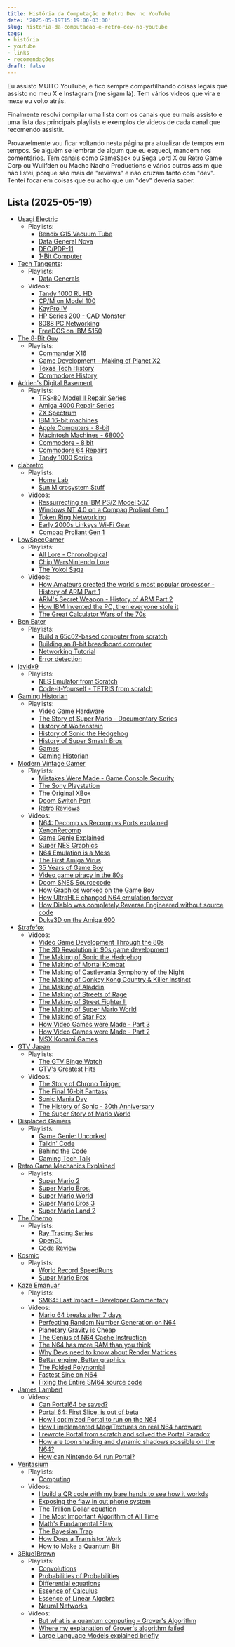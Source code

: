 ```yaml
---
title: História da Computação e Retro Dev no YouTube
date: '2025-05-19T15:19:00-03:00'
slug: historia-da-computacao-e-retro-dev-no-youtube
tags:
- história
- youtube
- links
- recomendações
draft: false
---
```




Eu assisto MUITO YouTube, e fico sempre compartilhando coisas legais que assisto no meu X e Instagram (me sigam lá). Tem vários videos que vira e mexe eu volto atrás.

Finalmente resolvi compilar uma lista com os canais que eu mais assisto e uma lista das principais playlists e exemplos de videos de cada canal que recomendo assistir.

Provavelmente vou ficar voltando nesta página pra atualizar de tempos em tempos. Se alguém se lembrar de algum que eu esqueci, mandem nos comentários. Tem canais como GameSack ou Sega Lord X ou Retro Game Corp ou Wullfden ou Macho Nacho Productions e vários outros assim que não listei, porque são mais de "reviews" e não cruzam tanto com "dev". Tentei focar em coisas que eu acho que um "dev" deveria saber.

## Lista (2025-05-19)

* [Usagi Electric](https://www.youtube.com/@UsagiElectric)
	* Playlists:
		* [Bendix G15 Vacuum Tube](https://www.youtube.com/watch?v=-RGp-bsYf34&list=PLnw98JPyObn3QSIwUz5Iv6NA1x-uGFqAa&pp=0gcJCV8EOCosWNin)
		* [Data General Nova](https://www.youtube.com/watch?v=EbWcgepRmY4&list=PLnw98JPyObn2PqgY1mfzXOtnUXlsXSMch)
		* [DEC/PDP-11](https://www.youtube.com/watch?v=SB95dlrS5kU&list=PLnw98JPyObn2Kj-rqrKqEB5xmS_uOV40f)
		* [1-Bit Computer](https://www.youtube.com/watch?v=oPA8dHtf_6M&list=PLnw98JPyObn1GUapiXLlGm8RrpQF-J_c1)
* [Tech Tangents](https://www.youtube.com/@TechTangents):
	* Playlists:
		* [Data Generals](https://www.youtube.com/watch?v=mBssIIRGkOw&list=PLJVwF78cppBgwAHYKMffuhs0jblPHCyvL)
	* Videos:
		* [Tandy 1000 RL HD](https://www.youtube.com/watch?v=apFLq3-fpL4)
		* [CP/M on Model 100](https://www.youtube.com/watch?v=Oa6QPHD6qzw&t=278s)
		* [KayPro IV](https://www.youtube.com/watch?v=dqPSVG7zbs4)
		* [HP Series 200 - CAD Monster](https://www.youtube.com/watch?v=vCU4xbHFb58)
		* [8088 PC Networking](https://www.youtube.com/watch?v=5WB9d1JM8oo)
		* [FreeDOS on IBM 5150](https://www.youtube.com/watch?v=EOVLlMQs9f8)
* [The 8-Bit Guy](https://www.youtube.com/@The8BitGuy)
	* Playlists:
		* [Commander X16](https://www.youtube.com/watch?v=ayh0qebfD2g&list=PLfABUWdDse7bKGFshxR0itdHBhjUj86SX)
		* [Game Development - Making of Planet X2](https://www.youtube.com/watch?v=NB_VBl7ut9Y&list=PLfABUWdDse7Z8wmD0bbL0P5upEE1VjMJM)
		* [Texas Tech History](https://www.youtube.com/watch?v=mXSdikcUuo0&list=PLfABUWdDse7aKLE00YObaVvP1jSH0YqIE)
		* [Commodore History](https://www.youtube.com/watch?v=eP9y_7it3ZM&list=PLfABUWdDse7Y6LLPlfsHKcvBCgqaudzVY)
* [Adrien's Digital Basement](https://www.youtube.com/@adriansdigitalbasement)
	* Playlists:
		* [TRS-80 Model II Repair Series](https://www.youtube.com/watch?v=x8DfSg7oMWg&list=PL4tFqFVNf5LSckPX988MBvVzKv96eP0es)
		* [Amiga 4000 Repair Series](https://www.youtube.com/watch?v=gkCDdSdSNu0&list=PL4tFqFVNf5LRvKP94x7VOfdXXQHRt_8BR)
		* [ZX Spectrum](https://www.youtube.com/watch?v=RMG_StQ67kA&list=PL4tFqFVNf5LQeof2oTPFGxZx0SpvICpSv)
		* [IBM 16-bit machines](https://www.youtube.com/watch?v=_CNruhSYC2E&list=PL4tFqFVNf5LRf-gcl5Lyhl2UxbmrGmZCT)
		* [Apple Computers - 8-bit](https://www.youtube.com/watch?v=5qMP6A_U75E&list=PL4tFqFVNf5LT6X3sMRfbRWuTVE5NuEmKj&pp=0gcJCV8EOCosWNin)
		* [Macintosh Machines - 68000](https://www.youtube.com/watch?v=H9dxJ7uNXOA&list=PL4tFqFVNf5LRxSdlzuH2MWOZ_5PltbpLv)
		* [Commodore - 8 bit](https://www.youtube.com/watch?v=0MP93YbINyI&list=PL4tFqFVNf5LRZKtduWSpZjZpJS6mxZx7I)
		* [Commodore 64 Repairs](https://www.youtube.com/watch?v=0MP93YbINyI&list=PL4tFqFVNf5LR9SvTg1P8r3EPL657qJFsx)
		* [Tandy 1000 Series](https://www.youtube.com/watch?v=QJRXMYmie7I&list=PL4tFqFVNf5LTPlF7iF_pMl5WiiOsSFMf4)
* [clabretro](https://www.youtube.com/@clabretro)
	* Playlists:
		* [Home Lab](https://www.youtube.com/watch?v=77rVvJBLRhQ&list=PLjeznAUfx0Odrk8qOQJ-_a3xry4PhIxOh)
		* [Sun Microsystem Stuff](https://www.youtube.com/watch?v=pXuqASXGvgM&list=PLjeznAUfx0OfCseO3gKOvEjw3oHgHLRlK)
	* Videos:
		* [Ressurrecting an IBM PS/2 Model 50Z](https://www.youtube.com/watch?v=PBvDRJ_rU5w)
		* [Windows NT 4.0 on a Compaq Proliant Gen 1](https://www.youtube.com/watch?v=7-ISDVFIVgw)
		* [Token Ring Networking](https://www.youtube.com/watch?v=4UWibKEjyY8&t=10s)
		* [Early 2000s Linksys Wi-Fi Gear](https://www.youtube.com/watch?v=LvLPz72IvAM)
		* [Compaq Proliant Gen 1](https://www.youtube.com/watch?v=gyyhqHBmKg4)
* [LowSpecGamer](https://www.youtube.com/@LowSpecGamer)
	* Playlists:
		* [All Lore - Chronological](https://www.youtube.com/watch?v=lP2ZBp9O0mk&list=PLp-6MMWURCz3x92-dpEsRLEGL3uHToVDR)
		* [Chip Wars](https://www.youtube.com/watch?v=lP2ZBp9O0mk&list=PLp-6MMWURCz1bo3T4vmyNUVl3FefnF7CC)[Nintendo Lore](https://www.youtube.com/watch?v=OBlu2mdpiJ0&list=PLp-6MMWURCz0OdcgoSiQOv8C9hn79XdOt)
		* [The Yokoi Saga](https://www.youtube.com/watch?v=9Ki-kH751_8&list=PLp-6MMWURCz0OB_iioCUqc2Sq21UXE-08)
	* Videos:
		* [How Amateurs created the world's most popular processor - History of ARM Part 1](https://www.youtube.com/watch?v=nIwdhPOVOUk)
		* [ARM's Secret Weapon - History of ARM Part 2](https://www.youtube.com/watch?v=vx1-6yRAGk0)
		* [How IBM Invented the PC, then everyone stole it](https://www.youtube.com/watch?v=PLzTVnQ3gqc)
		* [The Great Calculator Wars of the 70s](https://www.youtube.com/watch?v=ztYfJDTjpjk&pp=0gcJCY0JAYcqIYzv)
* [Ben Eater](https://www.youtube.com/@BenEater)
	* Playlists:
		* [Build a 65c02-based computer from scratch](https://www.youtube.com/watch?v=LnzuMJLZRdU&list=PLowKtXNTBypFbtuVMUVXNR0z1mu7dp7eH)
		* [Building an 8-bit breadboard computer](https://www.youtube.com/watch?v=HyznrdDSSGM&list=PLowKtXNTBypGqImE405J2565dvjafglHU&pp=0gcJCV8EOCosWNin)
		* [Networking Tutorial](https://www.youtube.com/watch?v=XaGXPObx2Gs&list=PLowKtXNTBypH19whXTVoG3oKSuOcw_XeW)
		* [Error detection](https://www.youtube.com/watch?v=eq5YpKHXJDM&list=PLowKtXNTBypFWff2QjXCWuSfJDWcvE0Vm)
* [javidx9](https://www.youtube.com/@javidx9)
	* Playlists:
		* [NES Emulator from Scratch](https://www.youtube.com/watch?v=nViZg02IMQo&list=PLrOv9FMX8xJHqMvSGB_9G9nZZ_4IgteYf)
		* [Code-it-Yourself - TETRIS from scratch](https://www.youtube.com/watch?v=8OK8_tHeCIA&list=PLrOv9FMX8xJE8NgepZR1etrsU63fDDGxO)
* [Gaming Historian](https://www.youtube.com/@GamingHistorian)
	* Playlists:
		* [Video Game Hardware](https://www.youtube.com/watch?v=G_6PO3N8fig&list=PLScCWE7AP_PUIOOSwRF_e5jR6e2rLwLoF)
		* [The Story of Super Mario - Documentary Series](https://www.youtube.com/watch?v=2EUYSN5aFcE&list=PLScCWE7AP_PVMZgv83NLwp6wQ93I6o4rr)
		* [History of Wolfenstein](https://www.youtube.com/watch?v=S1qD9JRk5vM&list=PLScCWE7AP_PU4_4b4juK8ZugrmptW4g1v&pp=0gcJCV8EOCosWNin)
		* [History of Sonic the Hedgehog](https://www.youtube.com/watch?v=M55Bpm38qqE&list=PLScCWE7AP_PVO9xcAsZa7Dv5sgdZMyUbb)
		* [History of Super Smash Bros](https://www.youtube.com/watch?v=myhBphil-Uw&list=PLScCWE7AP_PVVYlegzt3REr2n5bBmmQJ2)
		* [Games](https://www.youtube.com/watch?v=BjRuV52Jk78&list=PLScCWE7AP_PXfCIUjxMjoWPUbNYXz8P6w)
		* [Gaming Historian](https://www.youtube.com/watch?v=8QbjlHeoLdc&list=PL397C52406E483BAB&pp=0gcJCV8EOCosWNin)
* [Modern Vintage Gamer](https://www.youtube.com/@ModernVintageGamer)
	* Playlists:
		* [Mistakes Were Made - Game Console Security](https://www.youtube.com/watch?v=SZbC0Hh4lc8&list=PLUbw0IXAmW2rMk5g19MrqcyebecSrrSeJ)
		* [The Sony Playstation](https://www.youtube.com/watch?v=siOXFGZj_z0&list=PLUbw0IXAmW2p35mZ_Fis31n2L6HPiFoEs)
		* [The Original XBox](https://www.youtube.com/watch?v=esl6ctg_9JA&list=PLUbw0IXAmW2qJ8e0XtQgQo8ki0mIeIbHP)
		* [Doom Switch Port](https://www.youtube.com/watch?v=F4Dv32-PoU4&list=PLUbw0IXAmW2pDWN4kZ-vNDNAPycFVR_ux)
		* [Retro Reviews](https://www.youtube.com/watch?v=ZOzWS7MQ_qs&list=PLUbw0IXAmW2ofK7Es3w7q5kVMdzK_IfKY)
	* Videos:
		* [N64: Decomp vs Recomp vs Ports explained](https://www.youtube.com/watch?v=lpOEhtoc3DY)
		* [XenonRecomp](https://www.youtube.com/watch?v=hqpw-QPsdCg)
		* [Game Genie Explained](https://www.youtube.com/watch?v=nJ9zJ_PDatU)
		* [Super NES Graphics](https://www.youtube.com/watch?v=_RVQsqC3A6g)
		* [N64 Emulation is a Mess](https://www.youtube.com/watch?v=OmKjVpVdHDQ)
		* [The First Amiga Virus](https://www.youtube.com/watch?v=8ibEDSfthS0)
		* [35 Years of Game Boy](https://www.youtube.com/watch?v=ZeaZWBrG__s)
		* [Video game piracy in the 80s](https://www.youtube.com/watch?v=ockNRSt3Nsk)
		* [Doom SNES Sourcecode](https://www.youtube.com/watch?v=JqP3ZzWiul0)
		* [How Graphics worked on the Game Boy](https://www.youtube.com/watch?v=zQE1K074v3s)
		* [How UltraHLE changed N64 emulation forever](https://www.youtube.com/watch?v=2NF5sU_n0uk)
		* [How Diablo was completely Reverse Engineered without source code](https://www.youtube.com/watch?v=5tADL_fmsHQ)
		* [Duke3D on the Amiga 600](https://www.youtube.com/watch?v=Ap3gJT_TMOc&pp=0gcJCY0JAYcqIYzv)
* [Strafefox](https://www.youtube.com/@strafefox)
	* Videos:
		* [Video Game Development Through the 80s](https://www.youtube.com/watch?v=6u37r-Z_Nfo)
		* [The 3D Revolution in 90s game development](https://www.youtube.com/watch?v=5jxYvLYcpZg&t=1441s)
		* [The Making of Sonic the Hedgehog](https://www.youtube.com/watch?v=69AOVtOUatY)
		* [The Making of Mortal Kombat](https://www.youtube.com/watch?v=226Nwq2CN5c)
		* [The Making of Castlevania Symphony of the Night](https://www.youtube.com/watch?v=TYE9GMfr5ug)
		* [The Making of Donkey Kong Country & Killer Instinct](https://www.youtube.com/watch?v=_LPu7gNzWUE)
		* [The Making of Aladdin](https://www.youtube.com/watch?v=kOnUITJqRQQ)
		* [The Making of Streets of Rage](https://www.youtube.com/watch?v=5Z7liHTgnw4)
		* [The Making of Street Fighter II](https://www.youtube.com/watch?v=USC6c9Dtak8)
		* [The Making of Super Mario World](https://www.youtube.com/watch?v=KL4l0nMsrMM)
		* [The Making of Star Fox](https://www.youtube.com/watch?v=GDhNT2Qv-Mo)
		* [How Video Games were Made - Part 3](https://www.youtube.com/watch?v=MJG-OT6S194)
		* [How Video Games were Made - Part 2](https://www.youtube.com/watch?v=Yo7UkkGC1AY)
		* [MSX Konami Games](https://www.youtube.com/watch?v=VDz1IvuWyJw)
* [GTV Japan](https://www.youtube.com/@GTV-Japan)
	* Playlists:
		* [The GTV Binge Watch](https://www.youtube.com/watch?v=_s9fmbcds40&list=PLu4Z50DKq3na663p7gGKgxHOZFGv2eqWO)
		* [GTV's Greatest Hits](https://www.youtube.com/watch?v=zgtYV41yXbU&list=PLu4Z50DKq3nYnRu-3XhDncP8MRzOsusRm)
	* Videos:
		* [The Story of Chrono Trigger](https://www.youtube.com/watch?v=KdS34tc37hk)
		* [The Final 16-bit Fantasy](https://www.youtube.com/watch?v=gNps2YP2e30&t=860s)
		* [Sonic Mania Day](https://www.youtube.com/watch?v=DV3K3Coz1RA)
		* [The History of Sonic - 30th Anniversary](https://www.youtube.com/watch?v=I2MYvgNf9lU)
		* [The Super Story of Mario World](https://www.youtube.com/watch?v=zgtYV41yXbU)
* [Displaced Gamers](https://www.youtube.com/@DisplacedGamers)
	* Playlists:
		* [Game Genie: Uncorked](https://www.youtube.com/watch?v=55X1KOw_Rhg&list=PLn5sTGew1WGB0-omvT5UtPanoCzRh7A0V)
		* [Talkin' Code](https://www.youtube.com/watch?v=EhO_iHkUkE0&list=PLn5sTGew1WGD5NUstpfwYdLfrmLJOHCSw)
		* [Behind the Code](https://www.youtube.com/watch?v=gTfPLl_AJvs&list=PLn5sTGew1WGD2Tnspn9vhpLGf-kqDRbYy)
		* [Gaming Tech Talk](https://www.youtube.com/watch?v=ssluTgfkdlg&list=PLn5sTGew1WGCMO7Bi-MD7VgFWAoeXbU93)
* [Retro Game Mechanics Explained](https://www.youtube.com/@RGMechEx)
	* Playlists:
		* [Super Mario 2](https://www.youtube.com/watch?v=UdD26eFVzHQ&list=PLHQ0utQyFw5IrM_zCFY8fhtByNxVGRUMr)
		* [Super Mario Bros.](https://www.youtube.com/watch?v=1whju31WAPA&list=PLHQ0utQyFw5KxchzQnRcc_uk-NU7FbHNM)
		* [Super Mario World](https://www.youtube.com/watch?v=q15yNrJHOak&list=PLHQ0utQyFw5I8qqpOXKXKySBsphqdStdq)
		* [Super Mario Bros 3](https://www.youtube.com/watch?v=fxZuzos7Auk&list=PLHQ0utQyFw5KoUSkHGq5VtMY0v2e5G_u3)
		* [Super Mario Land 2](https://www.youtube.com/watch?v=FPzuYWbnln4&list=PLHQ0utQyFw5IrotCLCfxKGkUL-WjPDrxh)
* [The Cherno](https://www.youtube.com/@TheCherno)
	* Playlists:
		* [Ray Tracing Series](https://www.youtube.com/watch?v=gfW1Fhd9u9Q&list=PLlrATfBNZ98edc5GshdBtREv5asFW3yXl)
		* [OpenGL](https://www.youtube.com/watch?v=W3gAzLwfIP0&list=PLlrATfBNZ98foTJPJ_Ev03o2oq3-GGOS2)
		* [Code Review](https://www.youtube.com/watch?v=9HCboZHTyrw&list=PLlrATfBNZ98f6Z1cDNeMLL3eXaRk1WCxK)
* [Kosmic](https://www.youtube.com/@Kosmicd12)
	* Playlists:
		* [World Record SpeedRuns](https://www.youtube.com/watch?v=1wR8x5b_ExM&list=PLbxkd_Hs6FDK2FNWiOAK_LPBMXauJMrlC)
		* [Super Mario Bros](https://www.youtube.com/watch?v=kyZ4yF3ynsA&list=PLbxkd_Hs6FDKH8YVR82mS2zFDWN_pwkQx)
* [Kaze Emanuar](https://www.youtube.com/@KazeN64)
	* Playlists:
		* [SM64: Last Impact - Developer Commentary](https://www.youtube.com/watch?v=dfK4Iuz3mME&list=PLY9TGb7t9kuHx1vP2qCascFrhfnzLn-ME)
	* Videos:
		* [Mario 64 breaks after 7 days](https://www.youtube.com/watch?v=DdXLpoNLywg)
		* [Perfecting Random Number Generation on N64](https://www.youtube.com/watch?v=OHU2onxKm5o&pp=0gcJCY0JAYcqIYzv)
		* [Planetary Gravity is Cheap](https://www.youtube.com/watch?v=r-2iIBmXULI&t=129s)
		* [The Genius of N64 Cache Instruction](https://www.youtube.com/watch?v=g5u3zW4SLow&pp=0gcJCY0JAYcqIYzv)
		* [The N64 has more RAM than you think](https://www.youtube.com/watch?v=DotEVFFv-tk)
		* [Why Devs need to know about Render Matrices](https://www.youtube.com/watch?v=f05PwswO7qc&t=344s)
		* [Better engine, Better graphics](https://www.youtube.com/watch?v=-nhhfYkluT0)
		* [The Folded Polynomial](https://www.youtube.com/watch?v=hffgNRfL1XY)
		* [Fastest Sine on N64](https://www.youtube.com/watch?v=xFKFoGiGlXQ)
		* [Fixing the Entire SM64 source code](https://www.youtube.com/watch?v=t_rzYnXEQlE)
* [James Lambert](https://www.youtube.com/@james.lambert)
	* Videos:
		* [Can Portal64 be saved?](https://www.youtube.com/watch?v=WDNU9k8uTc4)
		* [Portal 64: First Slice, is out of beta](https://www.youtube.com/watch?v=sb3nHlsBBpg&t=256s)
		* [How I optimized Portal to run on the N64](https://www.youtube.com/watch?v=r4KGm7ixcqI)
		* [How I implemented MegaTextures on real N64 hardware](https://www.youtube.com/watch?v=Sf036fO-ZUk)
		* [I rewrote Portal from scratch and solved the Portal Paradox](https://www.youtube.com/watch?v=ao1qVi5Qp3Y&t=58s&pp=0gcJCY0JAYcqIYzv)
		* [How are toon shading and dynamic shadows possible on the N64?](https://www.youtube.com/watch?v=VqDAxcWnq3g)
		* [How can Nintendo 64 run Portal?](https://www.youtube.com/watch?v=yXzoZ2AfWwg&pp=0gcJCY0JAYcqIYzv)
* [Veritasium](https://www.youtube.com/@veritasium)
	* Playlists:
		* [Computing](https://www.youtube.com/watch?v=AaZ_RSt0KP8&list=PLkahZjV5wKe8w9GC_n2yyhx6Wj-NKzzeE)
	* Videos:
		* [I build a QR code with my bare hands to see how it workds](https://www.youtube.com/watch?v=w5ebcowAJD8&pp=0gcJCY0JAYcqIYzv)
		* [Exposing the flaw in out phone system](https://www.youtube.com/watch?v=wVyu7NB7W6Y)
		* [The Trillion Dollar equation](https://www.youtube.com/watch?v=A5w-dEgIU1M)
		* [The Most Important Algorithm of All Time](https://www.youtube.com/watch?v=nmgFG7PUHfo&t=40s)
		* [Math's Fundamental Flaw](https://www.youtube.com/watch?v=HeQX2HjkcNo)
		* [The Bayesian Trap](https://www.youtube.com/watch?v=R13BD8qKeTg)
		* [How Does a Transistor Work](https://www.youtube.com/watch?v=IcrBqCFLHIY&pp=0gcJCY0JAYcqIYzv)
		* [How to Make a Quantum Bit](https://www.youtube.com/watch?v=zNzzGgr2mhk)
* [3Blue1Brown](https://www.youtube.com/@3blue1brown)
	* Playlists:
		* [Convolutions](https://www.youtube.com/watch?v=8rrHTtUzyZA&list=PLZHQObOWTQDMp_VZelDYjka8tnXNpXhzJ)
		* [Probabilities of Probabilities](https://www.youtube.com/watch?v=8idr1WZ1A7Q&list=PLZHQObOWTQDOjmo3Y6ADm0ScWAlEXf-fp)
		* [Differential equations](https://www.youtube.com/watch?v=p_di4Zn4wz4&list=PLZHQObOWTQDNPOjrT6KVlfJuKtYTftqH6)
		* [Essence of Calculus](https://www.youtube.com/watch?v=WUvTyaaNkzM&list=PLZHQObOWTQDMsr9K-rj53DwVRMYO3t5Yr)
		* [Essence of Linear Algebra](https://www.youtube.com/watch?v=fNk_zzaMoSs&list=PLZHQObOWTQDPD3MizzM2xVFitgF8hE_ab)
		* [Neural Networks](https://www.youtube.com/watch?v=aircAruvnKk&list=PLZHQObOWTQDNU6R1_67000Dx_ZCJB-3pi)
	* Videos:
		* [But what is a quantum computing - Grover's Algorithm](https://www.youtube.com/watch?v=RQWpF2Gb-gU)
		* [Where my explanation of Grover's algorithm failed](https://www.youtube.com/watch?v=Dlsa9EBKDGI)
		* [Large Language Models explained briefly](https://www.youtube.com/watch?v=LPZh9BOjkQs&pp=0gcJCY0JAYcqIYzv)
